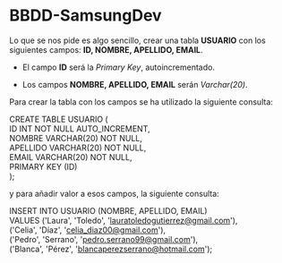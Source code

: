 # BBDD-SamsungDev

Lo que se nos pide es algo sencillo, crear una tabla **USUARIO** con los siguientes campos: **ID, NOMBRE, APELLIDO, EMAIL**.

  - El campo **ID** será la *Primary Key*, autoincrementado.

  - Los campos **NOMBRE, APELLIDO, EMAIL** serán *Varchar(20)*.

Para crear la tabla con los campos se ha utilizado la siguiente consulta: 

CREATE TABLE USUARIO (  
    ID INT NOT NULL AUTO_INCREMENT,  
    NOMBRE VARCHAR(20) NOT NULL,  
    APELLIDO VARCHAR(20) NOT NULL,  
    EMAIL VARCHAR(20) NOT NULL,  
    PRIMARY KEY (ID)  
);

y para añadir valor a esos campos, la siguiente consulta:   

INSERT INTO USUARIO (NOMBRE, APELLIDO, EMAIL)   
VALUES ('Laura', 'Toledo', 'lauratoledogutierrez@gmail.com'),     
('Celia', 'Díaz', 'celia_diaz00@gmail.com'),     
('Pedro', 'Serrano', 'pedro.serrano99@gmail.com'),     
('Blanca', 'Pérez', 'blancaperezserrano@hotmail.com');    
